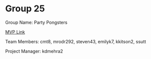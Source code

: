 # Group 25
Group Name: Party Pongsters

[MVP Link](https://docs.google.com/document/d/1lLnvKtQC69_hCRmK-aTroT80b_J3JIwN/edit?usp=sharing&ouid=110347170554582980428&rtpof=true&sd=true)

Team Members: cmt8, mrodr292, steven43, emilyk7, kkitson2, ssutt

Project Manager: kdmehra2
